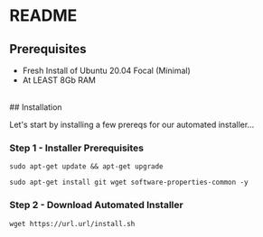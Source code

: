 # README

## Prerequisites

* Fresh Install of Ubuntu 20.04 Focal (Minimal)
* At LEAST 8Gb RAM

<br>
## Installation

Let's start by installing a few prereqs for our automated installer...

### Step 1 - Installer Prerequisites

```
sudo apt-get update && apt-get upgrade

sudo apt-get install git wget software-properties-common -y
```

### Step 2 - Download Automated Installer

```
wget https://url.url/install.sh
```
